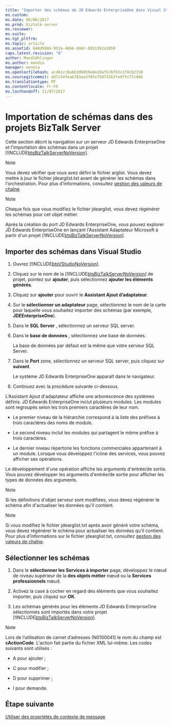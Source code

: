 ```yaml
---
title: "Importer des schémas de JD Edwards EnterpriseOne dans Visual Studio | Documents Microsoft"
ms.custom: 
ms.date: 06/08/2017
ms.prod: biztalk-server
ms.reviewer: 
ms.suite: 
ms.tgt_pltfrm: 
ms.topic: article
ms.assetid: 640d5884-953a-46b6-b9dc-b931392a3059
caps.latest.revision: "8"
author: MandiOhlinger
ms.author: mandia
manager: anneta
ms.openlocfilehash: acd61cc8ab63d6859a8e10afb76f93c2f8cb2150
ms.sourcegitcommit: dd7c54feab783ae2f8fe75873363fe9ffc77cd66
ms.translationtype: MT
ms.contentlocale: fr-FR
ms.lasthandoff: 11/07/2017
---
```

# <a name="importing-schemas-into-biztalk-server-projects"></a>Importation de schémas dans des projets BizTalk Server
Cette section décrit la navigation sur un serveur JD Edwards EnterpriseOne et l'importation des schémas dans un projet [!INCLUDE[btsBizTalkServerNoVersion](../includes/btsbiztalkservernoversion-md.md)].  
  
> [!NOTE]
>  Vous devez vérifier que vous avez défini le fichier arglist. Vous devez mettre à jour le fichier jdearglist.txt avant de générer les schémas dans l'orchestration. Pour plus d’informations, consultez [gestion des valeurs de chaîne](../core/handling-string-values2.md).  
  
> [!NOTE]
>  Chaque fois que vous modifiez le fichier jdearglist, vous devez régénérer les schémas pour cet objet métier.  
  
 Après la création du port JD Edwards EnterpriseOne, vous pouvez explorer JD Edwards EnterpriseOne en lançant l'Assistant Adaptateur Microsoft à partir d'un projet [!INCLUDE[btsBizTalkServerNoVersion](../includes/btsbiztalkservernoversion-md.md)].  
  
## <a name="import-schemas-into-visual-studio"></a>Importer des schémas dans Visual Studio
  
1.  Ouvrez [!INCLUDE[btsVStudioNoVersion](../includes/btsvstudionoversion-md.md)].  
  
2.  Cliquez sur le nom de la [!INCLUDE[btsBizTalkServerNoVersion](../includes/btsbiztalkservernoversion-md.md)] de projet, pointez sur **ajouter**, puis sélectionnez **ajouter les éléments générés**.  
  
3.  Cliquez sur **ajouter** pour ouvrir le **Assistant Ajout d’adaptateur**.  
  
4.  Sur le **sélectionner un adaptateur** page, sélectionnez le nom de la carte pour laquelle vous souhaitez importer des schémas (par exemple, **JDEEnterpriseOne**).  
  
5.  Dans le **SQL Server** , sélectionnez un serveur SQL server.  
  
6.  Dans le **base de données** , sélectionnez une base de données.  
  
     La base de données par défaut est la même que votre serveur SQL Server.  
  
7.  Dans le **Port** zone, sélectionnez un serveur SQL server, puis cliquez sur **suivant**.  
  
     Le système JD Edwards EnterpriseOne apparaît dans le navigateur.  
  
8.  Continuez avec la procédure suivante ci-dessous.  
  
 L'Assistant Ajout d'adaptateur affiche une arborescence des systèmes définis. JD Edwards EnterpriseOne inclut plusieurs modules. Les modules sont regroupés selon les trois premiers caractères de leur nom.  
  
-   Le premier niveau de la hiérarchie correspond à la liste des préfixes à trois caractères des noms de module.  
  
-   Le second niveau inclut les modules qui partagent le même préfixe à trois caractères.  
  
-   Le dernier niveau répertorie les fonctions commerciales appartenant à un module. Lorsque vous développez l'icône des services, vous pouvez afficher ses opérations.  
  
 Le développement d'une opération affiche les arguments d'entrée/de sortie. Vous pouvez développer les arguments d'entrée/de sortie pour afficher les types de données des arguments.  
  
> [!NOTE]
>  Si les définitions d'objet serveur sont modifiées, vous devez régénérer le schéma afin d'actualiser les données qu'il contient.  
  
> [!NOTE]
>  Si vous modifiez le fichier jdearglist.txt après avoir généré votre schéma, vous devez régénérer le schéma pour actualiser les données qu'il contient. Pour plus d’informations sur le fichier jdearglist.txt, consultez [gestion des valeurs de chaîne](../core/handling-string-values2.md).  
  
## <a name="select-the-schemas"></a>Sélectionner les schémas  
  
1.  Dans le **sélectionner les Services à importer** page, développez le nœud de niveau supérieur de la **des objets métier** nœud ou la **Services professionnels** nœud.  
  
2.  Activez la case à cocher en regard des éléments que vous souhaitez importer, puis cliquez sur **OK**.  
  
3.  Les schémas générés pour les éléments JD Edwards EnterpriseOne sélectionnés sont importés dans votre projet [!INCLUDE[btsBizTalkServerNoVersion](../includes/btsbiztalkservernoversion-md.md)].  
  
> [!NOTE]
>  Lors de l’utilisation de carnet d’adresses (N0100041) le nom du champ est **cActionCode**. L'action fait partie du fichier XML lui-même. Les codes suivants sont utilisés :  
  
-   A pour ajouter ;  
  
-   C pour modifier ;  
  
-   D pour supprimer ;  
  
-   I pour demande.  
  
## <a name="next-step"></a>Étape suivante
[Utiliser des propriétés de contexte de message](../core/using-message-context-properties1.md)